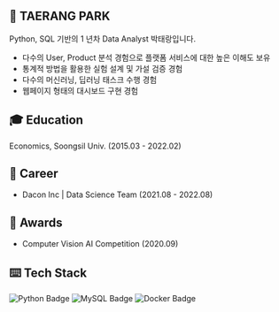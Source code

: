 ## 🙋 TAERANG PARK
Python, SQL 기반의 1 년차 Data Analyst 박태랑입니다.

- 다수의 User, Product 분석 경험으로 플랫폼 서비스에 대한 높은 이해도 보유
- 통계적 방법을 활용한 실험 설계 및 가설 검증 경험
- 다수의 머신러닝, 딥러닝 태스크 수행 경험
- 웹페이지 형태의 대시보드 구현 경험


## 🎓 Education
Economics, Soongsil Univ. (2015.03 - 2022.02)

## 🏢 Career

- Dacon Inc | Data Science Team (2021.08 - 2022.08)

## 🏅 Awards

- Computer Vision AI Competition (2020.09)

## ⌨️ Tech Stack

![Python Badge](https://img.shields.io/badge/Python-235A97?style=flat-square&logo=Python&logoColor=white)
![MySQL Badge](https://img.shields.io/badge/MySQL-4479a1?style=flat-square&logo=Mysql&logoColor=white)
![Docker Badge](https://img.shields.io/badge/Docker-2496ed?style=flat-square&logo=Docker&logoColor=white)
